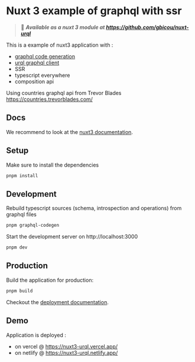 # Nuxt 3 example of graphql with ssr

> :electric_plug: ***Available as a nuxt 3 module at https://github.com/gbicou/nuxt-urql***

This is a example of nuxt3 application with :

* [graphql code generation](https://www.graphql-code-generator.com/)
* [urql graphql client](https://formidable.com/open-source/urql/)
* SSR
* typescript everywhere
* composition api

Using countries graphql api from Trevor Blades https://countries.trevorblades.com/

## Docs

We recommend to look at the [nuxt3 documentation](http://v3.nuxtjs.org).

## Setup

Make sure to install the dependencies

```bash
pnpm install
```

## Development

Rebuild typescript sources (schema, introspection and operations) from graphql files

```bash
pnpm graphql-codegen
```

Start the development server on http://localhost:3000

```bash
pnpm dev
```

## Production

Build the application for production:

```bash
pnpm build
```

Checkout the [deployment documentation](https://v3.nuxtjs.org/docs/deployment).

## Demo

Application is deployed :

* on vercel @ https://nuxt3-urql.vercel.app/
* on netlify @ https://nuxt3-urql.netlify.app/


